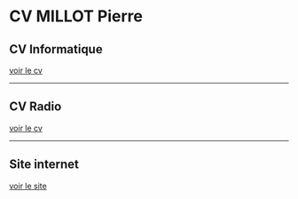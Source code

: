 # CV MILLOT Pierre

## CV Informatique

[voir le cv](./src/CV_INFO_MILLOT_Pierre_V2.pdf)

---

## CV Radio

[voir le cv](./src/CV_Radio_MILLOT_Pierre_V3.pdf)

---

## Site internet

[voir le site](https://pmillotpro.github.io/cv-pierre-millot/)